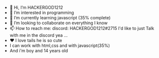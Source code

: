 - 👋 Hi, I’m HACKERGOD1212
- 👀 I’m interested in programming
- 🌱 I’m currently learning javascript (35% complete)
- 💞️ I’m looking to collaborate on everything I know
- 📫 How to reach me: discord: HACKERGOD1212#2715 I'd like to just Talk with me in the discord yea ... 
- ❤️ I love tails he is so cute
- I can work with html,css and with javascript(35%)
- And i'm boy and 14 years old

<!---
HACKERGOD1212-DEDSEC/HACKERGOD1212-DEDSEC is a ✨ special ✨ repository because its `README.md` (this file) appears on your GitHub profile.
You can click the Preview link to take a look at your changes.
--->
